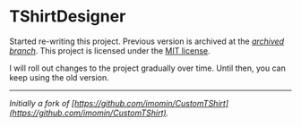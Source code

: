 # TShirtDesigner

Started re-writing this project. Previous version is archived at the _[archived branch](https://github.com/luciferreeves/TShirtDesigner/tree/archived)_. This project is licensed under the [MIT license](LICENSE). 

I will roll out changes to the project gradually over time. Until then, you can keep using the old version.

***
_Initially a fork of [https://github.com/imomin/CustomTShirt](https://github.com/imomin/CustomTShirt)._
